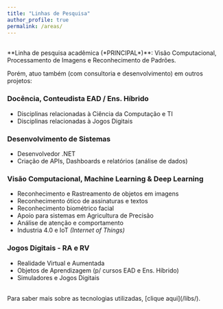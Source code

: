 ```yaml
---
title: "Linhas de Pesquisa"
author_profile: true
permalink: /areas/
---
```


<br>
**Linha de pesquisa acadêmica (*PRINCIPAL*)**: Visão Computacional, Processamento de Imagens e Reconhecimento de Padrões.

Porém, atuo também (com consultoria e desenvolvimento) em outros projetos:

### Docência, Conteudista EAD / Ens. Híbrido
* Disciplinas relacionadas à Ciência da Computação e TI
* Disciplinas relacionadas à Jogos Digitais

### Desenvolvimento de Sistemas
* Desenvolvedor .NET
* Criação de APIs, Dashboards e relatórios (análise de dados)

### Visão Computacional, Machine Learning & Deep Learning
* Reconhecimento e Rastreamento de objetos em imagens
* Reconhecimento ótico de assinaturas e textos
* Reconhecimento biométrico facial
* Apoio para sistemas em Agricultura de Precisão
* Análise de atenção e comportamento
* Industria 4.0 e IoT *(Internet of Things)*

### Jogos Digitais - RA e RV
* Realidade Virtual e Aumentada
* Objetos de Aprendizagem (p/ cursos EAD e Ens. Híbrido)
* Simuladores e Jogos Digitais

<br>
Para saber mais sobre as tecnologias utilizadas, [clique aqui](/libs/).